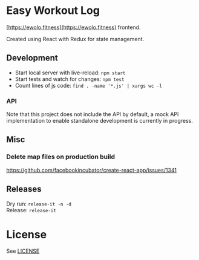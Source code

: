 # Easy Workout Log

[https://ewolo.fitness](https://ewolo.fitness) frontend.

Created using React with Redux for state management.
    
## Development

- Start local server with live-reload: `npm start`
- Start tests and watch for changes: `npm test`
- Count lines of js code: `find . -name '*.js' | xargs wc -l`

### API 

Note that this project does not include the API by default, a mock API implementation to enable standalone development is currently in progress.

## Misc

### Delete map files on production build

https://github.com/facebookincubator/create-react-app/issues/1341

## Releases

Dry run: `release-it -n -d`  
Release: `release-it`

# License

See [LICENSE](LICENSE)
